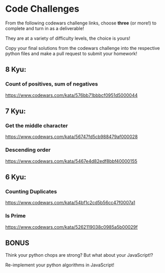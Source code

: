 # Code Challenges

From the following codewars challenge links, choose **three** (or more!) to complete and turn in as a deliverable!

They are at a variety of difficulty levels, the choice is yours!

Copy your final solutions from the codewars challenge into the respective python files and make a pull request to submit your homework!



## 8 Kyu:
### Count of positives, sum of negatives
https://www.codewars.com/kata/576bb71bbbcf0951d5000044

## 7 Kyu:
### Get the middle character
https://www.codewars.com/kata/56747fd5cb988479af000028

### Descending order
https://www.codewars.com/kata/5467e4d82edf8bbf40000155

## 6 Kyu:
### Counting Duplicates
https://www.codewars.com/kata/54bf1c2cd5b56cc47f0007a1

### Is Prime
https://www.codewars.com/kata/5262119038c0985a5b00029f


## BONUS
Think your python chops are strong? But what about your JavaScript!?

Re-implement your python algorithms in JavaScript!
